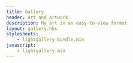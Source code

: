 ```yaml
---
title: Gallery
header: Art and artwork
description: My art in an easy-to-view format
layout: gallery.hbs
stylesheets:
    - lightgallery-bundle.min
javascript:
    - lightgallery.min
---
```



